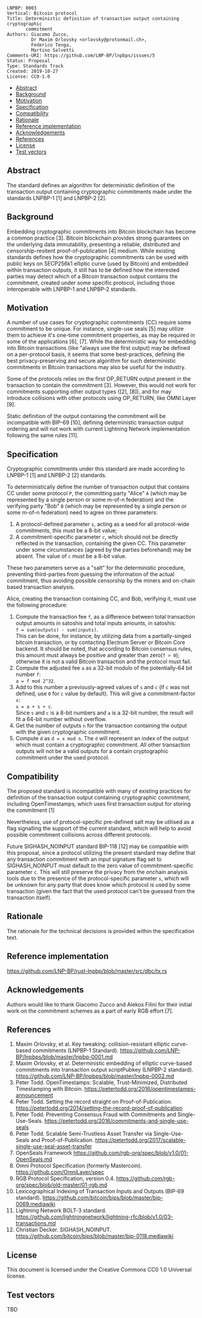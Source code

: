 ```
LNPBP: 0003
Vertical: Bitcoin protocol
Title: Deterministic definition of transaction output containing cryptographic
       commitment
Authors: Giacomo Zucco,
         Dr Maxim Orlovsky <orlovsky@protonmail.ch>,
         Federico Tenga,
         Martino Salvetti
Comments-URI: https://github.com/LNP-BP/lnpbps/issues/5
Status: Proposal
Type: Standards Track
Created: 2019-10-27
License: CC0-1.0
```

- [Abstract](#abstract)
- [Background](#background)
- [Motivation](#motivation)
- [Specification](#specification)
- [Compatibility](#compatibility)
- [Rationale](#rationale)
- [Reference implementation](#reference-implementation)
- [Acknowledgements](#acknowledgements)
- [References](#references)
- [License](#license)
- [Test vectors](#test-vectors)


## Abstract

The standard defines an algorithm for deterministic definition of the
transaction output containing cryptographic commitments made under the standards
LNPBP-1 [1] and LNPBP-2 [2].


## Background

Embedding cryptographic commitments into Bitcoin blockchain has become a common
practice [3]. Bitcoin blockchain provides strong guarantees on the underlying
data immutability, presenting a reliable, distributed and censorship-resitent
proof-of-publication [4] medium. While existing standards defines how the
cryptographic commitments can be used with public keys on SECP256k1 elliptic
curve (used by Bitcoin) and embedded within transaction outputs, it still has to
be defined how the interested parties may detect which of a Bitcoin transaction
output contains the commitment, created under some specific protocol, including
those interoperable with LNPBP-1 and LNPBP-2 standards.


## Motivation

A number of use cases for cryptographic commitments (CC) require some commitment
to be unique. For instance, single-use seals [5] may utilize them to achieve
it's one-time commitment properties, as may be required in some of the
applications [6], [7]. While the deterministic way for embedding into Bitcoin
transactions (like "always use the first output) may be defined on a
per-protocol basis, it seems that some best-practices, defining the best
privacy-preserving and secure algorithm for such deterministic commitments in
Bitcoin transactions may also be useful for the industry.

Some of the protocols relies on the first OP_RETURN output present in the
transaction to contain the commitment [3]. However, this would not work for
commitments supporting other output types ([2], [8]), and for may introduce
collisions with other protocols using OP_RETURN, like OMNI Layer [9].

Static definition of the output containing the commitment will be incompatible
with BIP-69 [10], defining deterministic transaction output ordering and will
not work with current Lightning Network implementation following the same rules
[11].


## Specification

Cryptographic commitments under this standard are made according to LNPBP-1 [1]
and LNPBP-2 [2] standards.

To deterministically define the number of transaction output that contains CC
under some protocol `P`, the committing party "Alice" `A` (which may be
represented by a single person or some m-of-n federation) and the verifying 
party "Bob" `B` (which may be represented by a single person or some m-of-n
federation) need to agree  on three parameters:
1. A protocol-defined parameter `s`, acting as a seed for all protocol-wide
   commitments, this must be a 8-bit value;
2. A commitment-specific parameter `c`, which should not be directly reflected
   in the transaction, containing the given CC. This parameter under some
   circumstances (agreed by the parties beforehand) may be absent. The value of 
   `c` must be a 8-bit value.

These two parameters serve as a "salt" for the deterministic procedure,
preventing third-parties from guessing the information of the actual commitment,
thus avoiding possible censorship by the miners and on-chain based transaction
analysis.

Alice, creating the transaction containing CC, and Bob, verifying it, must use
the following procedure:

1. Compute the transaction fee `f`, as a difference between total transaction
   output amounts in satoshis and total inputs amounts, in satoshis:  
   `f = sum(outputs) - sum(inputs)`.  
   This can be done, for instance, by utilizing data from a partially-singed 
   bitcoin transaction, or by contacting Electrum Server or Bitcoin Core backend.
   It should be noted, that according to Bitcoin consensus rules, this amount 
   must always be positive and greater than zero(`f > 0`); otherwise it is not a
   valid Bitcoin transaction and the protocol must fail.
2. Compute the adjusted fee `a` as a 32-bit modulo of the potentially-64 bit 
   number `f`:  
   `a = f mod 2^32`.
3. Add to this number a previously-agreed values of `s` and `c` (if `c` was 
   not defined, use `0` for `c` value by default). This will give a 
   commitment-factor `x`:  
   `x = a + s + c`.  
   Since `s` and `c` is a 8-bit numbers and `a` is a 32-bit number, the result 
   will fit a 64-bit number without overflow.
4. Get the number of outputs `n` for the transaction containing the output with 
   the given cryptographic commitment.
5. Compute `d` as `d = x mod n`. The `d` will represent an index of the output
   which must contain a cryptographic commitment. All other transaction outputs
   will not be a valid outputs for a contain cryptographic commitment under the
   used protocol.


## Compatibility

The proposed standard is incompatible with many of existing practices for 
definition of the transaction output containing cryptographic commitment, 
including OpenTimestamps, which uses first transaction output for storing the
commitment [1]

Nevertheless, use of protocol-specific pre-defined salt may be utilised as a 
flag signalling the support of the current standard, which will help to avoid
possible commitment collisions across different protocols.

Future SIGHASH_NOINPUT standard BIP-118 [12] may be compatible with this
proposal, since a protocol utilizing the present standard may define that any
transaction commitment with an input signature flag set to SIGHASH_NOINPUT must
default to the zero value of commitment-specific parameter `c`. This will still
preserve the privacy from the onchain analysis tools due to the presence of the
protocol-specific parameter `s`, which will be unknown for any party that does
know which protocol is used by some transaction (given the fact that the used
protocol can't be guessed from the transaction itself).


## Rationale

The rationale for the technical decisions is provided within the specification
text.


## Reference implementation

<https://github.com/LNP-BP/rust-lnpbp/blob/master/src/dbc/tx.rs>


## Acknowledgements

Authors would like to thank Giacomo Zucco and Alekos Filini for their initial 
work on the commitment schemes as a part of early RGB effort [7].


## References

1. Maxim Orlovsky, et al. Key tweaking: collision-resistant elliptic curve-based
   commitments (LNPBP-1 Standard).
   <https://github.com/LNP-BP/lnpbps/blob/master/lnpbp-0001.md>
2. Maxim Orlovsky, et al. Deterministic embedding of elliptic curve-based 
   commitments into transaction output scriptPubkey (LNPBP-2 standard). 
   <https://github.com/LNP-BP/lnpbps/blob/master/lnpbp-0002.md>
3. Peter Todd. OpenTimestamps: Scalable, Trust-Minimized, Distributed 
   Timestamping with Bitcoin.
   <https://petertodd.org/2016/opentimestamps-announcement>
4. Peter Todd. Setting the record straight on Proof-of-Publication.
   <https://petertodd.org/2014/setting-the-record-proof-of-publication>
5. Peter Todd. Preventing Consensus Fraud with Commitments and Single-Use-Seals.
   <https://petertodd.org/2016/commitments-and-single-use-seals>
6. Peter Todd. Scalable Semi-Trustless Asset Transfer via Single-Use-Seals and 
   Proof-of-Publication.
   <https://petertodd.org/2017/scalable-single-use-seal-asset-transfer>
7. OpenSeals Framework <https://github.com/rgb-org/spec/blob/v1.0/01-OpenSeals.md>
8. Omni Protocol Specification (formerly Mastercoin). 
   <https://github.com/OmniLayer/spec>
9. RGB Protocol Specification, version 0.4.
   <https://github.com/rgb-org/spec/blob/old-master/01-rgb.md>
10. Lexicographical Indexing of Transaction Inputs and Outputs (BIP-69 standard).
    <https://github.com/bitcoin/bips/blob/master/bip-0069.mediawiki>
11. Lightning Network BOLT-3 standard.
    <https://github.com/lightningnetwork/lightning-rfc/blob/v1.0/03-transactions.md>
12. Christian Decker. SIGHASH_NOINPUT. 
    <https://github.com/bitcoin/bips/blob/master/bip-0118.mediawiki>

## License

This document is licensed under the Creative Commons CC0 1.0 Universal license.


## Test vectors

TBD
